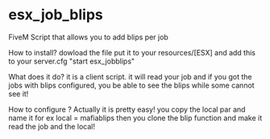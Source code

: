 # esx_job_blips
FiveM Script that allows you to add blips per job


How to install? 
dowload the file put it to your resources/[ESX] and add this to your server.cfg "start esx_jobblips" 

What does it do? 
it is a client script. it will read your job and if you got the jobs with blips configured, you be able to see the blips while some cannot see it! 

How to configure ? 
 Actually it is pretty easy! you copy the local par and name it for ex local = mafiablips
 then you clone the blip function and make it read the job and the local! 
 
 
